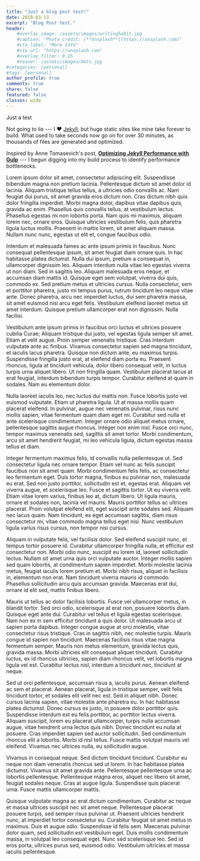 ```yaml
---
title: "Just a blog post test!"
date: 2018-03-13
excerpt: "Blog Post test."
header:
    #overlay_image: /assets/images/writinghabit.jpg
    #caption: "Photo credit: [**Unsplash**](https://unsplash.com)"
    #cta_label: "More Info"
    #cta_url: "https://unsplash.com"
    #overlay_filter: 0.25
    #teaser: /assets/images/dots.jpg
#categories: [personal]
#tags: [personal]
author_profile: true
comments: true
share: false
featured: false
classes: wide
---
```


Just a test

Not going to lie --- I :heart: [Jekyll](/tag/jekyll/), but huge static sites like mine take forever to build. What used to take seconds now go on for over 30 minutes, as thousands of files are generated and optimized.

Inspired by Anne Tomasevich's post, [**Optimizing Jekyll Performance with Gulp**](http://savaslabs.com/2016/10/19/optimizing-jekyll-with-gulp.html) --- I begun digging into my build process to identify performance bottlenecks.

Lorem ipsum dolor sit amet, consectetur adipiscing elit. Suspendisse bibendum magna non pretium lacinia. Pellentesque dictum sit amet dolor id lacinia. Aliquam tristique tellus tellus, a ultricies odio convallis ac. Nam feugiat dui purus, sit amet gravida eros dictum non. Cras dictum nibh quis dolor fringilla imperdiet. Morbi magna dolor, dapibus vitae dapibus quis, gravida ac enim. Phasellus quis convallis tellus, at vestibulum lectus. Phasellus egestas mi non lobortis porta. Nam quis mi maximus, aliquam lorem nec, ornare eros. Quisque ultricies vestibulum felis, quis pharetra ligula luctus mollis. Praesent in mattis lorem, sit amet aliquam massa. Nullam nunc nunc, egestas ut elit et, congue faucibus odio.

Interdum et malesuada fames ac ante ipsum primis in faucibus. Nunc consequat pellentesque ipsum, sit amet feugiat diam ornare quis. In hac habitasse platea dictumst. Nulla dui ipsum, pretium a consequat in, ullamcorper dignissim leo. Aliquam interdum nulla vitae leo egestas viverra ut non diam. Sed in sagittis leo. Aliquam malesuada eros neque, et accumsan diam mattis id. Quisque eget sem volutpat, viverra dui quis, commodo ex. Sed pretium metus et ultricies cursus. Nulla consectetur, sem et porttitor pharetra, justo mi tempus purus, rutrum tincidunt leo neque vitae ante. Donec pharetra, arcu nec imperdiet luctus, dui sem pharetra massa, sit amet euismod nisi arcu eget felis. Vestibulum eleifend laoreet metus sit amet interdum. Quisque pretium ullamcorper erat non dignissim. Nulla facilisi.

Vestibulum ante ipsum primis in faucibus orci luctus et ultrices posuere cubilia Curae; Aliquam tristique dui justo, vel egestas ligula semper sit amet. Etiam at velit augue. Proin semper venenatis tristique. Cras interdum vulputate ante ac finibus. Vivamus consectetur sapien sed magna tincidunt, et iaculis lacus pharetra. Quisque non dictum ante, eu maximus turpis. Suspendisse fringilla justo erat, at eleifend diam porta eu. Praesent rhoncus, ligula at tincidunt vehicula, dolor libero consequat velit, in luctus turpis urna aliquet libero. Ut non fringilla quam. Vestibulum placerat lacus at erat feugiat, interdum bibendum turpis tempor. Curabitur eleifend at quam in sodales. Nam eu elementum dolor.

Nulla laoreet iaculis leo, nec luctus dui mattis non. Fusce lobortis justo vel euismod vulputate. Etiam ut pharetra ligula. Ut at massa mollis quam placerat eleifend. In pulvinar, augue nec venenatis pulvinar, risus nunc mollis sapien, vitae fermentum quam diam eget mi. Curabitur sed nulla et ante scelerisque condimentum. Integer ornare odio aliquet metus ornare, pellentesque sagittis augue rhoncus. Integer non enim nisl. Fusce orci nunc, tempor maximus venenatis sed, sagittis sit amet tortor. Morbi condimentum, arcu sit amet hendrerit feugiat, mi leo vehicula ligula, dictum egestas massa tellus et diam.

Integer fermentum maximus felis, id convallis nulla pellentesque ut. Sed consectetur ligula nec ornare tempor. Etiam vel nunc ac felis suscipit faucibus non sit amet quam. Morbi condimentum felis felis, ac consectetur leo fermentum eget. Duis tortor magna, finibus eu pulvinar non, malesuada eu erat. Sed non justo porttitor, sollicitudin est et, egestas erat. Aliquam vel viverra augue, et scelerisque leo. Fusce et sagittis tortor. Ut eu viverra velit. Etiam vitae lorem varius, finibus leo at, dictum libero. Ut ligula mauris, ornare et sodales non, lacinia vel mauris. Mauris porttitor tellus ac ultrices placerat. Proin volutpat eleifend elit, eget suscipit ante sodales sed. Aliquam nec lacus quam. Nam tincidunt, ex eget accumsan sagittis, diam risus consectetur mi, vitae commodo magna tellus eget nisi. Nunc vestibulum ligula varius risus cursus, non tempor nisi cursus.

Aliquam in vulputate felis, vel facilisis dolor. Sed eleifend suscipit nunc, et tempus tortor posuere id. Curabitur ullamcorper fringilla nulla, et efficitur est consectetur non. Morbi odio nunc, suscipit eu lorem id, laoreet sollicitudin lectus. Nullam sit amet urna quis orci vulputate auctor. Integer mollis sapien sed quam lobortis, at condimentum sapien imperdiet. Morbi molestie lacinia metus, feugiat iaculis lorem pretium et. Morbi nibh risus, aliquet in facilisis in, elementum non erat. Nam tincidunt viverra mauris id commodo. Phasellus sollicitudin arcu quis accumsan gravida. Maecenas erat dui, ornare id elit sed, mattis finibus libero.

Mauris ut tellus ac dolor facilisis lobortis. Fusce vel ullamcorper metus, in blandit tortor. Sed orci odio, scelerisque at erat non, posuere lobortis diam. Quisque eget ante dui. Curabitur vel tellus et ligula egestas scelerisque. Nam non ex in sem efficitur tincidunt a quis dolor. Ut malesuada arcu ut sapien porta dapibus. Integer congue augue at orci molestie, vitae consectetur risus tristique. Cras in sagittis nibh, nec molestie turpis. Mauris congue id sapien non tincidunt. Maecenas facilisis risus vitae magna fermentum semper. Mauris non metus elementum, gravida lectus quis, gravida massa. Morbi ultricies elit consequat aliquet tincidunt. Curabitur luctus, ex id rhoncus ultricies, sapien diam rhoncus velit, vel lobortis magna ligula vel est. Curabitur lectus nisl, interdum a tincidunt nec, tincidunt at neque.

Sed ut orci pellentesque, accumsan risus a, iaculis purus. Aenean eleifend ac sem et placerat. Aenean placerat, ligula in tristique semper, velit felis tincidunt tortor, et sodales elit velit nec est. Sed in aliquet nibh. Donec cursus lacinia sapien, vitae molestie ante pharetra eu. In hac habitasse platea dictumst. Donec cursus ex justo, in posuere dolor porttitor quis. Suspendisse interdum est eu felis porttitor, ac porttitor lectus viverra. Aliquam suscipit, lorem eu placerat ullamcorper, turpis nulla accumsan augue, vitae hendrerit urna lectus quis nibh. Donec tincidunt eu nulla at posuere. Cras imperdiet sapien sed auctor sollicitudin. Sed condimentum rhoncus elit a lobortis. Morbi id nisl tellus. Fusce mattis volutpat mauris vel eleifend. Vivamus nec ultrices nulla, eu sollicitudin augue.

Vivamus in consequat neque. Sed dictum tincidunt tincidunt. Curabitur eu neque non diam venenatis rhoncus sed ut lorem. In hac habitasse platea dictumst. Vivamus sit amet gravida ante. Pellentesque pellentesque urna ac lobortis pellentesque. Pellentesque magna eros, aliquet nec libero sit amet, feugiat sodales neque. Cras at augue ligula. Suspendisse quis placerat urna. Fusce mattis ullamcorper mattis.

Quisque vulputate magna ac erat dictum condimentum. Curabitur ac neque et massa ultrices suscipit nec sit amet neque. Pellentesque placerat posuere turpis, sed semper risus pulvinar ut. Praesent ultricies hendrerit nunc, at imperdiet tortor consectetur eu. Curabitur feugiat sit amet metus in maximus. Duis et augue odio. Suspendisse id felis sem. Maecenas pulvinar dolor quam, sed sollicitudin est vestibulum eget. Duis mollis condimentum massa, in volutpat leo consequat eget. Nunc sed scelerisque leo. Sed id eros porta, ultrices purus sed, euismod odio. Vestibulum ultricies et massa iaculis pellentesque.
